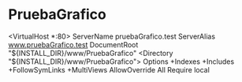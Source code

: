 # PruebaGrafico


<VirtualHost *:80>
  ServerName pruebaGrafico.test
  ServerAlias www.pruebaGrafico.test
  DocumentRoot "${INSTALL_DIR}/www/PruebaGrafico"
  <Directory "${INSTALL_DIR}/www/PruebaGrafico">
    Options +Indexes +Includes +FollowSymLinks +MultiViews
    AllowOverride All
    Require local
  </Directory>
</VirtualHost>